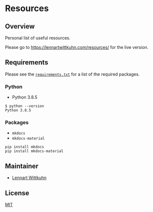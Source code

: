 # Resources

## Overview

Personal list of useful resources.

Please go to https://lennartwittkuhn.com/resources/ for the live version.

## Requirements

Please see the [`requirements.txt`](`requirements.txt`) for a list of the required packages.

### Python

- Python 3.8.5

```
$ python --version
Python 3.8.5
```

### Packages

- `mkdocs`
- `mkdocs-material`

```
pip install mkdocs
pip install mkdocs-material
```

## Maintainer

- [Lennart Wittkuhn](mailto:wittkuhn@mpib-berlin.mpg.de)

## License

[MIT](LICENSE)
